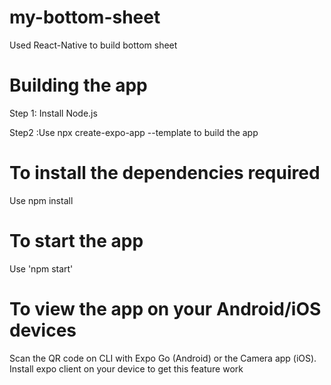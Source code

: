 # my-bottom-sheet
Used React-Native to build bottom sheet
# Building the app
Step 1: Install Node.js  

Step2 :Use npx create-expo-app --template to build the app   

# To install the dependencies required
Use npm install

# To start the app
Use 'npm start'

# To view the app on your Android/iOS devices
Scan the QR code on CLI with Expo Go (Android) or the Camera app (iOS). Install expo client on your device to get this feature work

